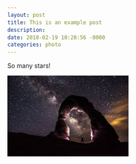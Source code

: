```yaml
---
layout: post
title: This is an example post
description: 
date: 2018-02-19 10:28:56 -0000
categories: photo
---
```


So many stars!

![sky](/assets/photo.jpeg)